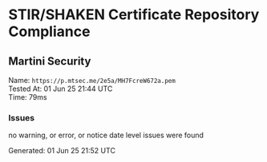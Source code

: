 # STIR/SHAKEN Certificate Repository Compliance

## Martini Security

Name: `https://p.mtsec.me/2e5a/MH7FcreW672a.pem`\
Tested At: 01 Jun 25 21:44 UTC\
Time: 79ms

### Issues

no warning, or error, or notice date level issues were found

Generated: 01 Jun 25 21:52 UTC